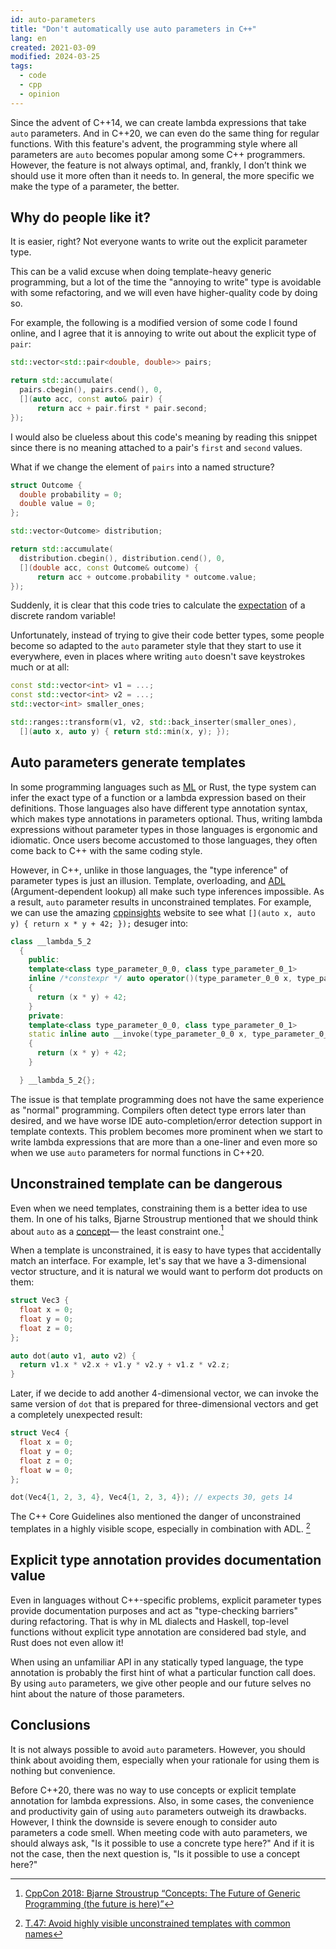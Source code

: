 ```yaml
---
id: auto-parameters
title: "Don't automatically use auto parameters in C++"
lang: en
created: 2021-03-09
modified: 2024-03-25
tags:
  - code
  - cpp
  - opinion
---
```


Since the advent of C++14, we can create lambda expressions that take `auto` parameters.
And in C++20, we can even do the same thing for regular functions.
With this feature's advent,
the programming style where all parameters are `auto` becomes popular among some C++ programmers.
However, the feature is not always optimal, and, frankly, I don’t think we should use it more often than it needs to.
In general, the more specific we make the type of a parameter, the better.

## Why do people like it?

It is easier, right? Not everyone wants to write out the explicit parameter type.

This can be a valid excuse when doing template-heavy generic programming,
but a lot of the time the "annoying to write" type is avoidable with some refactoring,
and we will even have higher-quality code by doing so.

For example, the following is a modified version of some code I found online,
and I agree that it is annoying to write out about the explicit type of `pair`:

```cpp
std::vector<std::pair<double, double>> pairs;

return std::accumulate(
  pairs.cbegin(), pairs.cend(), 0,
  [](auto acc, const auto& pair) {
      return acc + pair.first * pair.second;
});
```

I would also be clueless about this code's meaning by reading this snippet
since there is no meaning attached to a pair's `first` and `second` values.

What if we change the element of `pairs` into a named structure?

```cpp
struct Outcome {
  double probability = 0;
  double value = 0;
};

std::vector<Outcome> distribution;

return std::accumulate(
  distribution.cbegin(), distribution.cend(), 0,
  [](double acc, const Outcome& outcome) {
      return acc + outcome.probability * outcome.value;
});
```

Suddenly, it is clear that this code tries to calculate the [expectation](https://en.wikipedia.org/wiki/Expected_value) of a discrete random variable!

Unfortunately, instead of trying to give their code better types,
some people become so adapted to the `auto` parameter style that they start to use it everywhere,
even in places where writing `auto` doesn't save keystrokes much or at all:

```cpp
const std::vector<int> v1 = ...;
const std::vector<int> v2 = ...;
std::vector<int> smaller_ones;

std::ranges::transform(v1, v2, std::back_inserter(smaller_ones),
  [](auto x, auto y) { return std::min(x, y); });
```

## Auto parameters generate templates

In some programming languages such as [ML](<https://en.wikipedia.org/wiki/ML_(programming_language)>) or Rust,
the type system can infer the exact type of a function or a lambda expression based on their definitions.
Those languages also have different type annotation syntax, which makes type annotations in parameters optional.
Thus, writing lambda expressions without parameter types in those languages is ergonomic and idiomatic.
Once users become accustomed to those languages, they often come back to C++ with the same coding style.

However, in C++, unlike in those languages, the "type inference" of parameter types is just an illusion.
Template, overloading, and [ADL](https://en.cppreference.com/w/cpp/language/adl) (Argument-dependent lookup) all make such type inferences impossible.
As a result, `auto` parameter results in unconstrained templates.
For example, we can use the amazing [cppinsights](https://cppinsights.io/) website to see
what `[](auto x, auto y) { return x * y + 42; });` desuger into:

```cpp
class __lambda_5_2
  {
    public:
    template<class type_parameter_0_0, class type_parameter_0_1>
    inline /*constexpr */ auto operator()(type_parameter_0_0 x, type_parameter_0_1 y) const
    {
      return (x * y) + 42;
    }
    private:
    template<class type_parameter_0_0, class type_parameter_0_1>
    static inline auto __invoke(type_parameter_0_0 x, type_parameter_0_1 y)
    {
      return (x * y) + 42;
    }

  } __lambda_5_2{};
```

The issue is that template programming does not have the same experience as "normal" programming.
Compilers often detect type errors later than desired,
and we have worse IDE auto-completion/error detection support in template contexts.
This problem becomes more prominent when we start to write lambda expressions that are more than a one-liner
and even more so when we use `auto` parameters for normal functions in C++20.

## Unconstrained template can be dangerous

Even when we need templates, constraining them is a better idea to use them.
In one of his talks, Bjarne Stroustrup mentioned that we should think about `auto` as a [concept](https://en.cppreference.com/w/cpp/language/constraints)— the least constraint one.[^1]

[^1]: [CppCon 2018: Bjarne Stroustrup “Concepts: The Future of Generic Programming (the future is here)”](https://youtu.be/HddFGPTAmtU)

When a template is unconstrained, it is easy to have types that accidentally match an interface.
For example, let's say that we have a 3-dimensional vector structure,
and it is natural we would want to perform dot products on them:

```cpp
struct Vec3 {
  float x = 0;
  float y = 0;
  float z = 0;
};

auto dot(auto v1, auto v2) {
  return v1.x * v2.x + v1.y * v2.y + v1.z * v2.z;
}
```

Later, if we decide to add another 4-dimensional vector, we can invoke the same version of `dot` that is prepared for three-dimensional vectors and get a completely unexpected result:

```cpp
struct Vec4 {
  float x = 0;
  float y = 0;
  float z = 0;
  float w = 0;
};

dot(Vec4{1, 2, 3, 4}, Vec4{1, 2, 3, 4}); // expects 30, gets 14
```

The C++ Core Guidelines also mentioned the danger of unconstrained templates in a highly visible scope,
especially in combination with ADL. [^2]

[^2]: [T.47: Avoid highly visible unconstrained templates with common names](https://github.com/isocpp/CppCoreGuidelines/blob/master/CppCoreGuidelines.md#Rt-visible)

## Explicit type annotation provides documentation value

Even in languages without C++-specific problems,
explicit parameter types provide documentation purposes and act as "type-checking barriers" during refactoring.
That is why in ML dialects and Haskell,
top-level functions without explicit type annotation are considered bad style,
and Rust does not even allow it!

When using an unfamiliar API in any statically typed language,
the type annotation is probably the first hint of what a particular function call does.
By using `auto` parameters,
we give other people and our future selves no hint about the nature of those parameters.

## Conclusions

It is not always possible to avoid `auto` parameters.
However, you should think about avoiding them, especially when your rationale for using them is nothing but convenience.

Before C++20, there was no way to use concepts or explicit template annotation for lambda expressions.
Also, in some cases, the convenience and productivity gain of using `auto` parameters outweigh its drawbacks.
However, I think the downside is severe enough to consider auto parameters a code smell.
When meeting code with auto parameters, we should always ask, "Is it possible to use a concrete type here?"
And if it is not the case, then the next question is, "Is it possible to use a concept here?"
